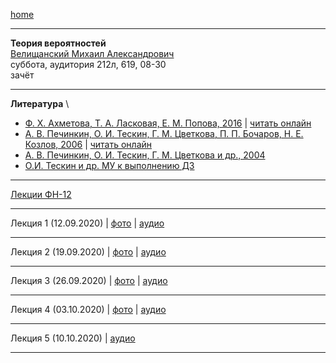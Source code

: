 [home](https://github.com/dKosarevsky/iu7/blob/master/2020_2021_5sem.md)
____________________________________
**Теория вероятностей** \
[Велищанский Михаил Александрович](https://studizba.com/hs/151-mgtu-im-baumana/teachers/180-kafedra-fn-12-matematicheskoe-modelirova/4726-velischanskij-mihail-aleksandrovich.html) \
суббота, аудитория 212л, 619, 08-30 \
зачёт 
____________________________________
**Литература** \
* [Ф. Х. Ахметова, Т. А. Ласковая, Е. М. Попова, 2016](https://bmstu.press/catalog/item/4412/) | [читать онлайн](https://bmstu.press/catalog/item/4412/reader/)
* [А. В. Печинкин, О. И. Тескин, Г. М. Цветкова, П. П. Бочаров, Н. Е. Козлов, 2006](https://bmstu.press/catalog/item/4412/) | [читать онлайн](https://bmstu.press/catalog/item/3902/reader/)
* [А. В. Печинкин, О. И. Тескин, Г. М. Цветкова и др., 2004](https://drive.google.com/file/d/1OgwDZMmRjFlcyiEq8WHUGAzLRdScPgrY/view?usp=sharing)
* [О.И. Тескин и др. МУ к выполнению ДЗ](https://drive.google.com/file/d/1SaSQqKTynJcbQ2sCjgea52AHzyAbYm9O/view?usp=sharing)
____________________________________
[Лекции ФН-12](https://drive.google.com/file/d/1EbMuj1QZXHIjVO30Aqpw9Pt82wa0GVGB/view?usp=sharing)
____________________________________
Лекция 1 (12.09.2020) | [фото](https://drive.google.com/drive/folders/14boKbaIPsojdapbqIlJXjT-aDOhKVM4M?usp=sharing) | [аудио](https://drive.google.com/drive/folders/14k-fMQ769v_rQo5YpN0DI29c68Px0KvW?usp=sharing)
____________________________________
Лекция 2 (19.09.2020) | [фото](https://drive.google.com/drive/folders/1E-KaXkuiB1JqizGKHfCM6Q10rFyzBN_p?usp=sharing) | [аудио](https://drive.google.com/drive/folders/1EMD5Z-h4zRB89s401iC6OH0L4FzM3Qlh?usp=sharing)
____________________________________
Лекция 3 (26.09.2020) | [фото](https://drive.google.com/drive/folders/1TddNKMqLyCCo7Q1rGh2_gkPgUomLGYYH?usp=sharing) | [аудио](https://onedrive.live.com/?authkey=%21ACZbeUAs5bssDH0&id=B0C5EBD30F435E79%2147599&cid=B0C5EBD30F435E79)
____________________________________
Лекция 4 (03.10.2020) | [фото](https://drive.google.com/drive/folders/1Jpp0P5T91aYHRfGzsDfpV6tCVvSoQEsO?usp=sharing) | [аудио](https://drive.google.com/drive/folders/1JMAQMdm86FwRSWf6pzuDDN3AFTlVdXvB?usp=sharing)
____________________________________
Лекция 5 (10.10.2020) | [аудио](https://onedrive.live.com/?authkey=%21AAP2QsZm%2DVPMXqw&id=B0C5EBD30F435E79%2148006&cid=B0C5EBD30F435E79)
____________________________________

